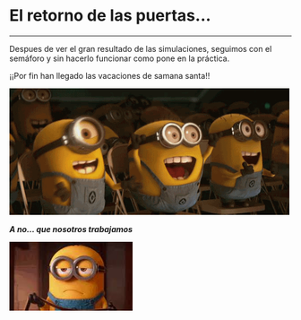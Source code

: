 # El retorno de las puertas...
---
Despues de ver el gran resultado de las simulaciones, seguimos con el semáforo y sin hacerlo funcionar como pone en la práctica.

¡¡Por fin han llegado las vacaciones de samana santa!!

![minion](/TercerTrimestre/tresfotos/funny-celebrate-56.gif)

***A no... que nosotros trabajamos***

![minion2](/TercerTrimestre/tresfotos/descarga.jfif)
